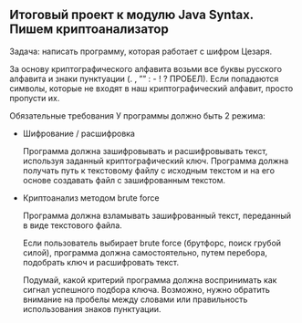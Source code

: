 ## Итоговый проект к модулю Java Syntax. Пишем криптоанализатор

Задача: написать программу, которая работает с шифром Цезаря.

За основу криптографического алфавита возьми все буквы русского алфавита и знаки пунктуации (. , ”” : - ! ? ПРОБЕЛ). Если попадаются символы, которые не входят в наш криптографический алфавит, просто пропусти их.

Обязательные требования
У программы должно быть 2 режима:

* Шифрование / расшифровка

    Программа должна зашифровывать и расшифровывать текст, используя заданный криптографический ключ.
    Программа должна получать путь к текстовому файлу с исходным текстом и на его основе создавать файл с зашифрованным текстом.


* Криптоанализ методом brute force

    Программа должна взламывать зашифрованный текст, переданный в виде текстового файла.
    
    Если пользователь выбирает brute force (брутфорс, поиск грубой силой), программа должна самостоятельно, путем перебора, подобрать ключ и расшифровать текст.
    
    Подумай, какой критерий программа должна воспринимать как сигнал успешного подбора ключа. Возможно, нужно обратить внимание на пробелы между словами или правильность использования знаков пунктуации.
